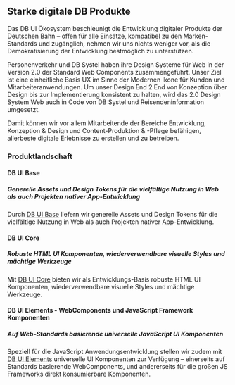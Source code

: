 ## Starke digitale DB Produkte
Das DB UI Ökosystem beschleunigt die Entwicklung digitaler Produkte der Deutschen Bahn – offen für alle Einsätze, kompatibel zu den Marken-Standards und zugänglich, nehmen wir uns nichts weniger vor, als die Demokratisierung der Entwicklung bestmöglich zu unterstützen.

Personenverkehr und DB Systel haben ihre Design Systeme für Web in der Version 2.0 der Standard Web Components zusammengeführt. Unser Ziel ist eine einheitliche Basis UX im Sinne der Modernen Ikone für Kunden und Mitarbeiteranwendungen. Um unser Design End 2 End von Konzeption über Design bis zur Implementierung konsistent zu halten, wird das 2.0 Design System Web auch in Code von DB Systel und Reisendeninformation umgesetzt.

Damit können wir vor allem Mitarbeitende der Bereiche Entwicklung, Konzeption & Design und Content-Produktion & -Pflege befähigen, allerbeste digitale Erlebnisse zu erstellen und zu betreiben.

### Produktlandschaft

#### DB UI Base
##### Generelle Assets und Design Tokens für die vielfältige Nutzung in Web als auch Projekten nativer App-Entwicklung

Durch [DB UI Base](https://github.com/db-ui/base) liefern wir generelle Assets und Design Tokens für die vielfältige Nutzung in Web als auch Projekten nativer App-Entwicklung.

#### DB UI Core
##### Robuste HTML UI Komponenten, wiederverwendbare visuelle Styles und mächtige Werkzeuge

Mit [DB UI Core](https://github.com/db-ui/core) bieten wir als Entwicklungs-Basis robuste HTML UI Komponenten, wiederverwendbare visuelle Styles und mächtige Werkzeuge.

#### DB UI Elements - WebComponents und JavaScript Framework Komponenten
##### Auf Web-Standards basierende universelle JavaScript UI Komponenten

Speziell für die JavaScript Anwendungsentwicklung stellen wir zudem mit [DB UI Elements](https://github.com/db-ui/elements) universelle UI Komponenten zur Verfügung – einerseits auf Standards basierende WebComponents, und andererseits für die großen JS Frameworks direkt konsumierbare Komponenten.


<!--

**Here are some ideas to get you started:**

🙋‍♀️ A short introduction - what is your organization all about?
🌈 Contribution guidelines - how can the community get involved?
👩‍💻 Useful resources - where can the community find your docs? Is there anything else the community should know?
🍿 Fun facts - what does your team eat for breakfast?
🧙 Remember, you can do mighty things with the power of [Markdown](https://docs.github.com/github/writing-on-github/getting-started-with-writing-and-formatting-on-github/basic-writing-and-formatting-syntax)
-->
